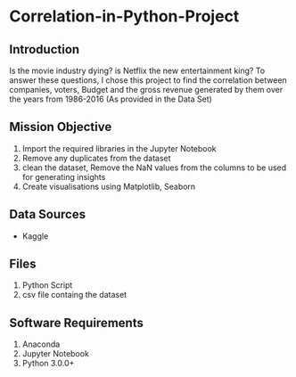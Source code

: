 # Correlation-in-Python-Project

## Introduction 
Is the movie industry dying? is Netflix the new entertainment king? To answer these questions, I chose this project to find the correlation between companies, voters, Budget and the gross revenue generated by them over the years from 1986-2016 (As provided in the Data Set)
## Mission Objective 
1. Import the required libraries in the Jupyter Notebook 
2. Remove any duplicates from the dataset 
3. clean the dataset, Remove the NaN values from the columns to be used for generating insights
4. Create visualisations using Matplotlib, Seaborn

## Data Sources 
- Kaggle 

Files 
-
1. Python Script
2. csv file containg the dataset

## Software Requirements 
1. Anaconda
2. Jupyter Notebook
3. Python 3.0.0+
